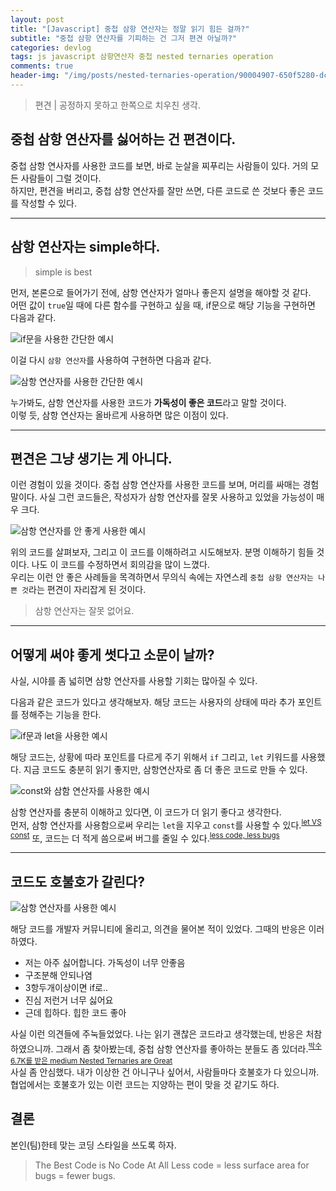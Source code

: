 ```yaml
---
layout: post
title: "[Javascript] 중첩 삼항 연산자는 정말 읽기 힘든 걸까?"
subtitle: "중첩 삼항 연산자를 기피하는 건 그저 편견 아닐까?"
categories: devlog
tags: js javascript 삼항연산자 중첩 nested ternaries operation
comments: true
header-img: "/img/posts/nested-ternaries-operation/90004907-650f5280-dcd1-11ea-956f-57ca2a4ebe6f.png"
---
```


> 편견 | 공정하지 못하고 한쪽으로 치우친 생각.

## 중첩 삼항 연산자를 싫어하는 건 편견이다.

중첩 삼항 연사자를 사용한 코드를 보면, 바로 눈살을 찌푸리는 사람들이 있다. 거의 모든 사람들이 그럴 것이다.  
하지만, 편견을 버리고, 중첩 삼항 연산자를 잘만 쓰면, 다른 코드로 쓴 것보다 좋은 코드를 작성할 수 있다.

--------

## 삼항 연산자는 simple하다.

> simple is best

먼저, 본론으로 들어가기 전에, 삼항 연산자가 얼마나 좋은지 설명을 해야할 것 같다.  
어떤 값이 `true`일 때에 다른 함수를 구현하고 싶을 때, if문으로 해당 기능을 구현하면 다음과 같다.

![if문을 사용한 간단한 예시](https://user-images.githubusercontent.com/42797995/90005746-9ccaca00-dcd2-11ea-996b-c7245df28bc8.png)

이걸 다시 `삼항 연산자`를 사용하여 구현하면 다음과 같다.

![삼항 연산자를 사용한 간단한 예시](https://user-images.githubusercontent.com/42797995/90005953-fe8b3400-dcd2-11ea-977a-839e35d3cbbf.png)

누가봐도, 삼항 연산자를 사용한 코드가 **가독성이 좋은 코드**라고 말할 것이다.  
이렇 듯, 삼항 연산자는 올바르게 사용하면 많은 이점이 있다.

--------

## 편견은 그냥 생기는 게 아니다.

이런 경험이 있을 것이다. 중첩 삼항 연산자를 사용한 코드를 보며, 머리를 싸매는 경험 말이다. 사실 그런 코드들은, 작성자가 삼항 연산자를 잘못 사용하고 있었을 가능성이 매우 크다.

![삼항 연산자를 안 좋게 사용한 예시](https://user-images.githubusercontent.com/42797995/90007074-06e46e80-dcd5-11ea-97a9-95e378a39cae.png)

위의 코드를 살펴보자, 그리고 이 코드를 이해하려고 시도해보자. 분명 이해하기 힘들 것이다. 나도 이 코드를 수정하면서 회의감을 많이 느꼈다.  
우리는 이런 안 좋은 사례들을 목격하면서 무의식 속에는 자연스레 `중첩 삼항 연산자는 나쁜 것`라는 편견이 자리잡게 된 것이다.  

> 삼항 연산자는 잘못 없어요.


--------

## 어떻게 써야 좋게 썻다고 소문이 날까?

사실, 시야를 좀 넓히면 삼항 연산자를 사용할 기회는 많아질 수 있다.  


다음과 같은 코드가 있다고 생각해보자. 해당 코드는 사용자의 상태에 따라 추가 포인트를 정해주는 기능을 한다.

![if문과 let을 사용한 예시](https://user-images.githubusercontent.com/42797995/90007599-fe406800-dcd5-11ea-80d3-be61be741b22.png)

해당 코드는, 상황에 따라 포인트를 다르게 주기 위해서 `if` 그리고, `let` 키워드를 사용했다. 지금 코드도 충분히 읽기 좋지만, 삼항연산자로 좀 더 좋은 코드로 만들 수 있다.

![const와 삼함 연산자를 사용한 예시](https://user-images.githubusercontent.com/42797995/90007918-86bf0880-dcd6-11ea-915b-a6a5ca2e0880.png)

삼항 연산자를 충분히 이해하고 있다면, 이 코드가 더 읽기 좋다고 생각한다.  
먼저, 삼항 연산자를 사용함으로써 우리는 `let`을 지우고 `const`를 사용할 수 있다.<sup>[let VS const](https://ui.dev/var-let-const/)</sup> 또, 코드는 더 적게 씀으로써 버그를 줄일 수 있다.<sup>[less code, less bugs](https://functionalsoftware.net/less-code-and-less-bugs-with-functional-programming-languages-589/)</sup>


-------

## 코드도 호불호가 갈린다?

![삼항 연산자를 사용한 예시](https://user-images.githubusercontent.com/42797995/90004907-650f5280-dcd1-11ea-956f-57ca2a4ebe6f.png)

해당 코드를 개발자 커뮤니티에 올리고, 의견을 물어본 적이 있었다. 그때의 반응은 이러하였다.

- 저는 아주 싫어합니다. 가독성이 너무 안좋음
- 구조분해 안되나염
- 3항두개이상이면 if로..
- 진심 저런거 너무 싫어요
- 근데 힙하다. 힙한 코드 좋아

사실 이런 의견들에 주눅들었었다. 나는 읽기 괜찮은 코드라고 생각했는데, 반응은 처참하였으니까. 그래서 좀 찾아봤는데, 중첩 삼항 연산자를 좋아하는 분들도 좀 있더라.<sup>[박수 6.7K를 받은 medium Nested Ternaries are Great](https://medium.com/javascript-scene/nested-ternaries-are-great-361bddd0f340)</sup>  
사실 좀 안심했다. 내가 이상한 건 아니구나 싶어서, 사람들마다 호불호가 다 있으니까. 협업에서는 호불호가 있는 이런 코드는 지양하는 편이 맞을 것 같기도 하다.


## 결론

본인(팀)한테 맞는 코딩 스타일을 쓰도록 하자.

> The Best Code is No Code At All
> Less code = less surface area for bugs = fewer bugs.